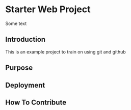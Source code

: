 # Starter Web Project

Some text

## Introduction

This is an example project to train on using git and github

## Purpose

## Deployment

## How To Contribute